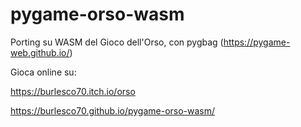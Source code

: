 # pygame-orso-wasm
Porting su WASM del Gioco dell'Orso, con pygbag (https://pygame-web.github.io/)

Gioca online su:

https://burlesco70.itch.io/orso

https://burlesco70.github.io/pygame-orso-wasm/

